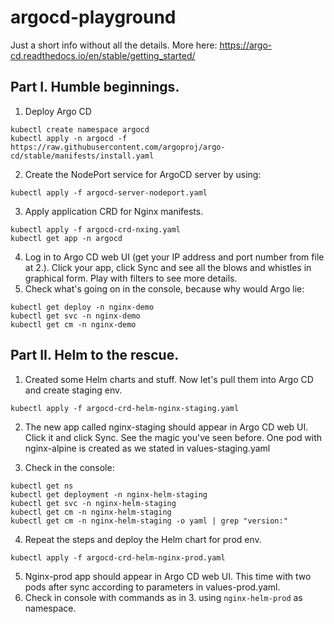 # argocd-playground

Just a short info without all the details. More here: https://argo-cd.readthedocs.io/en/stable/getting_started/

## Part I. Humble beginnings.

1. Deploy Argo CD
```
kubectl create namespace argocd
kubectl apply -n argocd -f https://raw.githubusercontent.com/argoproj/argo-cd/stable/manifests/install.yaml
```

2. Create the NodePort service for ArgoCD server by using:

```
kubectl apply -f argocd-server-nodeport.yaml
```

3. Apply application CRD for Nginx manifests.

```
kubectl apply -f argocd-crd-nxing.yaml
kubectl get app -n argocd
```

4. Log in to Argo CD web UI (get your IP address and port number from file at 2.). Click your app, click Sync and see all the blows and whistles in graphical form. Play with filters to see more details.
5. Check what's going on in the console, because why would Argo lie:

```
kubectl get deploy -n nginx-demo
kubectl get svc -n nginx-demo
kubectl get cm -n nginx-demo
```

## Part II. Helm to the rescue.

1. Created some Helm charts and stuff. Now let's pull them into Argo CD and create staging env.

```
kubectl apply -f argocd-crd-helm-nginx-staging.yaml
```

2. The new app called nginx-staging should appear in Argo CD web UI. Click it and click Sync. See the magic you've seen before. One pod with nginx-alpine is created as we stated in values-staging.yaml

3. Check in the console:

```
kubectl get ns
kubectl get deployment -n nginx-helm-staging
kubectl get svc -n nginx-helm-staging
kubectl get cm -n nginx-helm-staging
kubectl get cm -n nginx-helm-staging -o yaml | grep "version:"
```

4. Repeat the steps and deploy the Helm chart for prod env.

```
kubectl apply -f argocd-crd-helm-nginx-prod.yaml
```

5. Nginx-prod app should appear in Argo CD web UI. This time with two pods after sync according to parameters in values-prod.yaml.
6. Check in console with commands as in 3. using `nginx-helm-prod` as namespace.


